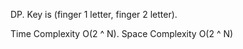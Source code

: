 DP. Key is (finger 1 letter, finger 2 letter).


Time Complexity O(2 ^ N). Space Complexity O(2 ^ N)